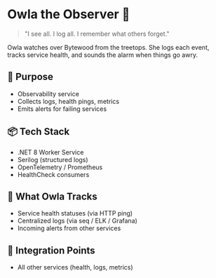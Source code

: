 # Owla the Observer 🦉

> "I see all. I log all. I remember what others forget."

Owla watches over Bytewood from the treetops. She logs each event, tracks service health, and sounds the alarm when things go awry.

## 🔧 Purpose

- Observability service
- Collects logs, health pings, metrics
- Emits alerts for failing services

## 📦 Tech Stack

- .NET 8 Worker Service
- Serilog (structured logs)
- OpenTelemetry / Prometheus
- HealthCheck consumers

## 📡 What Owla Tracks

- Service health statuses (via HTTP ping)
- Centralized logs (via seq / ELK / Grafana)
- Incoming alerts from other services

## 🧩 Integration Points

- All other services (health, logs, metrics)